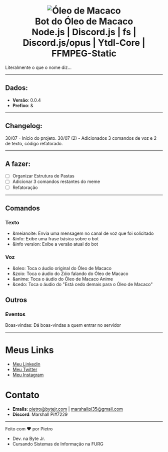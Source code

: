 <h1 align="center">
    <img alt="Óleo de Macaco" src="https://i.ytimg.com/vi/Csdg0lQhA5I/hqdefault.jpg"/>
    <br>
    Bot do Óleo de Macaco
    <br>
    Node.js | Discord.js | fs | Discord.js/opus | Ytdl-Core | FFMPEG-Static
</h1>

Literalmente o que o nome diz...

---

## Dados:
* **Versão**: 0.0.4
* **Prefixo**: &

---

## Changelog:
30/07 - Início do projeto.
30/07 (2) - Adicionados 3 comandos de voz e 2 de texto, código refatorado.

---

## A fazer:
* [ ] Organizar Estrutura de Pastas
* [ ] Adicionar 3 comandos restantes do meme
* [ ] Refatoração

---

## Comandos

### Texto
* &meianoite: Envia uma mensagem no canal de voz que foi solicitado
* &info: Exibe uma frase básica sobre o bot
* &info version: Exibe a versão atual do bot

### Voz
* &oleo: Toca o áudio original do Óleo de Macaco
* &zoio: Toca o áudio do Zóio falando do Óleo de Macaco
* &anime: Toca o áudio do Óleo de Macaco Anime
* &cedo: Toca o áudio do "Está cedo demais para o Óleo de Macaco"


## Outros
### Eventos
Boas-vindas: Dá boas-vindas a quem entrar no servidor

---

# Meus Links
* [Meu Linkedin](https://www.linkedin.com/in/pietro-vieira/)
* [Meu Twitter](https://twitter.com/Marshall__Pi)
* [Meu Instagram](https://www.instagram.com/marshall_pi/)

# Contato
* **Emails**: pietro@bytejr.com | marshallpi35@gmail.com
* **Discord**: Marshall Pi#7229

---

Feito com :heart: por Pietro
- Dev. na Byte Jr.
- Cursando Sistemas de Informação na FURG